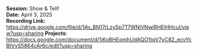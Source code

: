 **Session:** Show & Tell! <br>
**Date:** April 3, 2025 <br>
**Recording Link:** https://drive.google.com/file/d/1Av_BN17rLzySp7T7WNlVNwiRHEjHHcul/view?usp=sharing
**Projects**: https://docs.google.com/document/d/1iKoBHEqmhUdAQO1tqV7yC82_ecvYcBtVvS5864cAr6c/edit?usp=sharing
